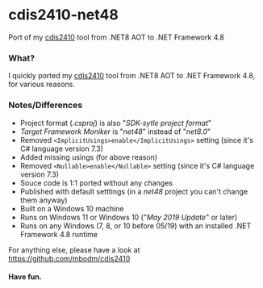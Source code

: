 # cdis2410-net48
Port of my [cdis2410](https://github.com/mbodm/cdis2410) tool from .NET8 AOT to .NET Framework 4.8

### What?

I quickly ported my [cdis2410](https://github.com/mbodm/cdis2410) tool from .NET8 AOT to .NET Framework 4.8, for various reasons.

### Notes/Differences

- Project format (*.csproj*) is also "*SDK-sytle project format*"
- *Target Framework Moniker* is "*net48*" instead of "*net8.0*"
- Removed `<ImplicitUsings>enable</ImplicitUsings>` setting (since it's C# language version 7.3)
- Added missing usings (for above reason)
- Removed `<Nullable>enable</Nullable>` setting (since it's C# language version 7.3)
- Souce code is 1:1 ported without any changes
- Published with default setttings (in a *net48* project you can't change them anyway)
- Built on a Windows 10 machine
- Runs on Windows 11 or Windows 10 ("*May 2019 Update*" or later)
- Runs on any Windows (7, 8, or 10 before 05/19) with an installed .NET Framework 4.8 runtime

For anything else, please have a look at https://github.com/mbodm/cdis2410

#### Have fun.
